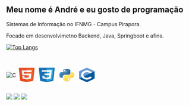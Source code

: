 <div>
  <h2 align="left">Meu nome é André e eu gosto de programação</h2>
</div>

Sistemas de Informação no IFNMG - Campus Pirapora.

Focado em desenvolvimetno Backend, Java, Springboot e afins.

[![Top Langs](https://github-readme-stats.vercel.app/api/top-langs/?username=CodeliciousBoy&theme=dracula)](https://github.com/anuraghazra/github-readme-stats)

##

<div style="display: inline_block"><br>

  <img align="center" alt="C" height="40" width="50" src="https://cdn.jsdelivr.net/gh/devicons/devicon@latest/icons/java/java-original.svg">
  <img align="center" alt="HTML" height="40" width="50" src="https://raw.githubusercontent.com/devicons/devicon/master/icons/html5/html5-original.svg">
  <img align="center" alt="CSS" height="40" width="50" src="https://raw.githubusercontent.com/devicons/devicon/master/icons/css3/css3-original.svg">
  <img align="center" alt="Python" height="40" width="50" src="https://raw.githubusercontent.com/devicons/devicon/master/icons/python/python-original.svg">
  <img align="center" alt="C" height="40" width="50" src="https://raw.githubusercontent.com/devicons/devicon/master/icons/c/c-original.svg">

</div>

##

<div> 
  <a href="https://www.instagram.com/andrelegalzao/" target="_blank"><img src="https://img.shields.io/badge/-Instagram-%23E4405F?style=for-the-badge&logo=instagram&logoColor=white" target="_blank"></a>
  <a href = "mailto:andresistemasdeinformacao1@gmail.com"><img src="https://img.shields.io/badge/-Gmail-%23333?style=for-the-badge&logo=gmail&logoColor=white" target="_blank"></a>
  <a href="" target="_blank"><img src="https://img.shields.io/badge/-LinkedIn-%230077B5?style=for-the-badge&logo=linkedin&logoColor=white" target="_blank"></a> 
</div>

